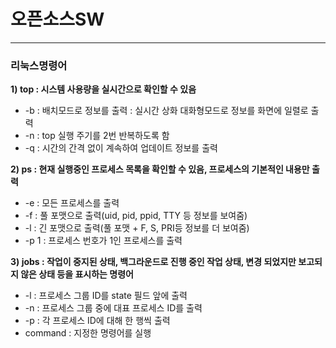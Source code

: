 # 오픈소스SW
---
### 리눅스명령어
**1) top : 시스템 사용량을 실시간으로 확인할 수 있음**
- -b : 배치모드로 정보를 출력 
     : 실시간 상화 대화형모드로 정보를 화면에 일렬로 출력
- -n : top 실행 주기를 2번 반복하도록 함
- -q : 시간의 간격 없이 계속하여 업데이트 정보를 출력

**2) ps : 현재 실행중인 프로세스 목록을 확인할 수 있음, 프로세스의 기본적인 내용만 출력**
- -e : 모든 프로세스를 출력
- -f : 풀 포맷으로 출력(uid, pid, ppid, TTY 등 정보를 보여줌)
- -l : 긴 포맷으로 출력(풀 포맷 + F, S, PRI등 정보를 더 보여줌)
- -p 1 : 프로세스 번호가 1인 프로세스를 출력

**3) jobs : 작업이 중지된 상태, 백그라운드로 진행 중인 작업 상태, 
변경 되었지만 보고되지 않은 상태 등을 표시하는 명령어**
- -l : 프로세스 그룹 ID를 state 필드 앞에 출력
- -n : 프로세스 그룹 중에 대표 프로세스 ID를 출력
- -p : 각 프로세스 ID에 대해 한 행씩 출력
- command : 지정한 명령어를 실행
